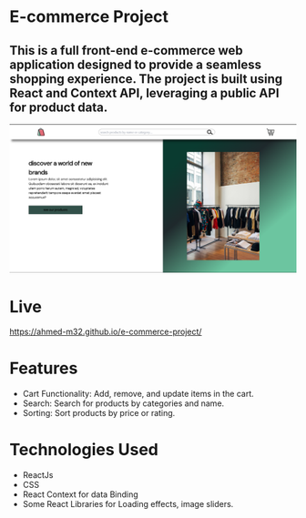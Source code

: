 # E-commerce Project
## This is a full front-end e-commerce web application designed to provide a seamless shopping experience. The project is built using React and Context API, leveraging a public API for product data.


![alt text](https://raw.githubusercontent.com/ahmed-M32/e-commerce-project/refs/heads/main/Screenshot%202025-01-25%20135256.png)
# Live
https://ahmed-m32.github.io/e-commerce-project/
# Features
- Cart Functionality: Add, remove, and update items in the cart.
- Search: Search for products by categories and name.
- Sorting: Sort products by price or rating.
# Technologies Used
- ReactJs
- CSS
- React Context for data Binding
- Some React Libraries for Loading effects, image sliders.



